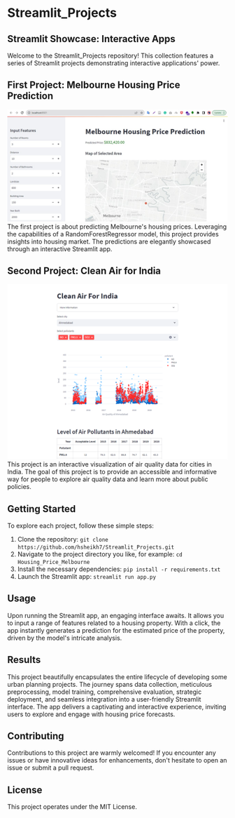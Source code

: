 # Streamlit_Projects
## Streamlit Showcase: Interactive Apps

Welcome to the Streamlit_Projects repository! This collection features a series of Streamlit projects demonstrating interactive applications' power.

## First Project: Melbourne Housing Price Prediction
![Cover Photo](https://github.com/hsheikh7/Streamlit_Projects/blob/main/Housing_Price_Melbourne/image/Cover.jpg)
The first project is about predicting Melbourne's housing prices. Leveraging the capabilities of a RandomForestRegressor model, this project provides insights into housing market. The predictions are elegantly showcased through an interactive Streamlit app.

## Second Project: Clean Air for India 

![Cover Photo](https://raw.githubusercontent.com/hsheikh7/Streamlit_Projects/main/India_Air_Quality/images/Cover_Air_Quality.png)
This project is an interactive visualization of air quality data for cities in India. The goal of this project is to provide an accessible and informative way for people to explore air quality data and learn more about public policies.

## Getting Started

To explore each project, follow these simple steps:

1. Clone the repository: `git clone https://github.com/hsheikh7/Streamlit_Projects.git`
2. Navigate to the project directory you like, for example: `cd Housing_Price_Melbourne`
3. Install the necessary dependencies: `pip install -r requirements.txt`
4. Launch the Streamlit app: `streamlit run app.py`

## Usage

Upon running the Streamlit app, an engaging interface awaits. It allows you to input a range of features related to a housing property. With a click, the app instantly generates a prediction for the estimated price of the property, driven by the model's intricate analysis.

## Results

This project beautifully encapsulates the entire lifecycle of developing some urban planning projects. The journey spans data collection, meticulous preprocessing, model training, comprehensive evaluation, strategic deployment, and seamless integration into a user-friendly Streamlit interface. The app delivers a captivating and interactive experience, inviting users to explore and engage with housing price forecasts.

## Contributing
Contributions to this project are warmly welcomed! If you encounter any issues or have innovative ideas for enhancements, don't hesitate to open an issue or submit a pull request.

## License
This project operates under the MIT License. 

